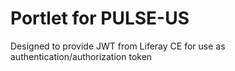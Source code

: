 # Portlet for PULSE-US

Designed to provide JWT from Liferay CE for use as authentication/authorization token
